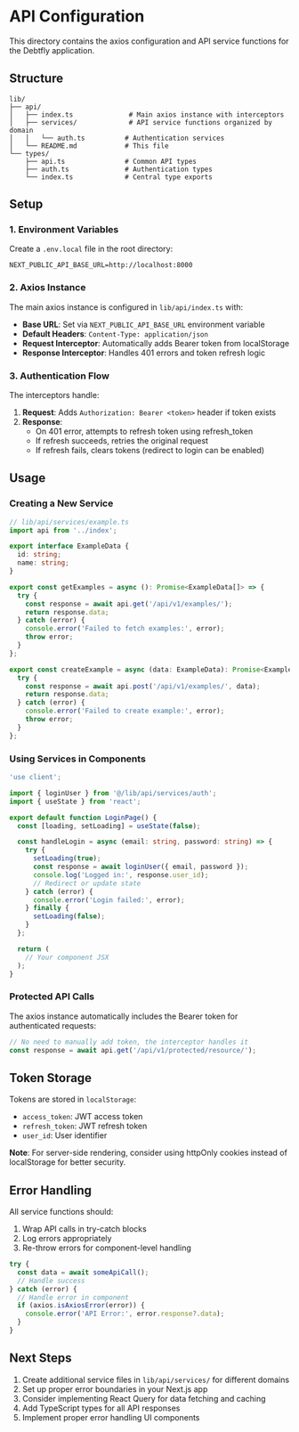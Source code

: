 # API Configuration

This directory contains the axios configuration and API service functions for the Debtfly application.

## Structure

```
lib/
├── api/
│   ├── index.ts              # Main axios instance with interceptors
│   ├── services/             # API service functions organized by domain
│   │   └── auth.ts          # Authentication services
│   └── README.md            # This file
└── types/
    ├── api.ts               # Common API types
    ├── auth.ts              # Authentication types
    └── index.ts             # Central type exports
```

## Setup

### 1. Environment Variables

Create a `.env.local` file in the root directory:

```env
NEXT_PUBLIC_API_BASE_URL=http://localhost:8000
```

### 2. Axios Instance

The main axios instance is configured in `lib/api/index.ts` with:

- **Base URL**: Set via `NEXT_PUBLIC_API_BASE_URL` environment variable
- **Default Headers**: `Content-Type: application/json`
- **Request Interceptor**: Automatically adds Bearer token from localStorage
- **Response Interceptor**: Handles 401 errors and token refresh logic

### 3. Authentication Flow

The interceptors handle:

1. **Request**: Adds `Authorization: Bearer <token>` header if token exists
2. **Response**: 
   - On 401 error, attempts to refresh token using refresh_token
   - If refresh succeeds, retries the original request
   - If refresh fails, clears tokens (redirect to login can be enabled)

## Usage

### Creating a New Service

```typescript
// lib/api/services/example.ts
import api from '../index';

export interface ExampleData {
  id: string;
  name: string;
}

export const getExamples = async (): Promise<ExampleData[]> => {
  try {
    const response = await api.get('/api/v1/examples/');
    return response.data;
  } catch (error) {
    console.error('Failed to fetch examples:', error);
    throw error;
  }
};

export const createExample = async (data: ExampleData): Promise<ExampleData> => {
  try {
    const response = await api.post('/api/v1/examples/', data);
    return response.data;
  } catch (error) {
    console.error('Failed to create example:', error);
    throw error;
  }
};
```

### Using Services in Components

```typescript
'use client';

import { loginUser } from '@/lib/api/services/auth';
import { useState } from 'react';

export default function LoginPage() {
  const [loading, setLoading] = useState(false);

  const handleLogin = async (email: string, password: string) => {
    try {
      setLoading(true);
      const response = await loginUser({ email, password });
      console.log('Logged in:', response.user_id);
      // Redirect or update state
    } catch (error) {
      console.error('Login failed:', error);
    } finally {
      setLoading(false);
    }
  };

  return (
    // Your component JSX
  );
}
```

### Protected API Calls

The axios instance automatically includes the Bearer token for authenticated requests:

```typescript
// No need to manually add token, the interceptor handles it
const response = await api.get('/api/v1/protected/resource/');
```

## Token Storage

Tokens are stored in `localStorage`:

- `access_token`: JWT access token
- `refresh_token`: JWT refresh token
- `user_id`: User identifier

**Note**: For server-side rendering, consider using httpOnly cookies instead of localStorage for better security.

## Error Handling

All service functions should:

1. Wrap API calls in try-catch blocks
2. Log errors appropriately
3. Re-throw errors for component-level handling

```typescript
try {
  const data = await someApiCall();
  // Handle success
} catch (error) {
  // Handle error in component
  if (axios.isAxiosError(error)) {
    console.error('API Error:', error.response?.data);
  }
}
```

## Next Steps

1. Create additional service files in `lib/api/services/` for different domains
2. Set up proper error boundaries in your Next.js app
3. Consider implementing React Query for data fetching and caching
4. Add TypeScript types for all API responses
5. Implement proper error handling UI components

